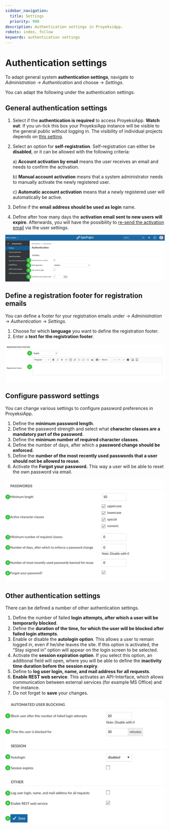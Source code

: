 ```yaml
---
sidebar_navigation:
  title: Settings
  priority: 990
description: Authentication settings in ProyeksiApp.
robots: index, follow
keywords: authentication settings
---
```

# Authentication settings

To adapt general system **authentication settings**, navigate to *Administration -> Authentication* and choose -> *Settings*.

You can adapt the following under the authentication settings:

## General authentication settings

1. Select if the **authentication is required** to access ProyeksiApp. **Watch out**: If you un-tick this box your ProyeksiApp instance will be visible to the general public without logging in. The visibility of individual projects depends on [this setting](../../../user-guide/projects/#set-a-project-to-public). 

2. Select an option for **self-registration**. Self-registration can either be **disabled**, or it can be allowed with the following criteria:

   a) **Account activation by email** means the user receives an email and needs to confirm the activation.

   b) **Manual account activation** means that a system administrator needs to manually activate the newly registered user.

   c) **Automatic account activation** means that a newly registered user will automatically be active.

3. Define if the **email address should be used as login** name.

4. Define after how many days the **activation email sent to new users will expire**. Afterwards, you will have the possibility to [re-send the activation email](../../users-permissions/users/#resend-user-invitation-via-email) via the user settings.

![Sys-admin-authentication-settings](Sys-admin-authentication-settings.png)

## Define a registration footer for registration emails

You can define a footer for your registration emails under -> *Administration* -> *Authentication* -> *Settings*.

1. Choose for which **language** you want to define the registration footer.
2. Enter a **text for the registration footer**.

![Sys-admin-authentication-registration-footer](Sys-admin-authentication-registration-footer.png)

## Configure password settings

You can change various settings to configure password preferences in ProyeksiApp.

1. Define the **minimum password length**.
2. Define the password strength and select what **character classes are a mandatory part of the password**.
3. Define the **minimum number of required character classes**.
4. Define the number of days, after which a **password change should be enforced**.
5. Define the **number of the most recently used passwords that a user should not be allowed to reuse**.
6. Activate the **Forgot your password.** This way a user will be able to reset the own password via email.

![Sys-admin-authentication-passwords](Sys-admin-authentication-passwords-1579791010597.png)

## Other authentication settings

There can be defined a number of other authentication settings.

1. Define the number of failed **login attempts, after which a user will be temporarily blocked**.
2. Define the **duration of the time, for which the user will be blocked after failed login attempts**.
3. Enable or disable the **autologin option**. This allows a user to remain logged in, even if he/she leaves the site. If this option is activated, the “Stay signed in” option will appear on the login screen to be selected.
4. Activate the **session expiration option**. If you select this option, an additional field will open, where you will be able to define the **inactivity time duration before the session expiry**.
5. Define to **log user login, name, and mail address for all requests**.
6. **Enable REST web service**. This activates an API-Interface, which allows communication between external services (for example MS Office)  and the instance.
7. Do not forget to **save** your changes.

![Sys-admin-authentication-other-settings](Sys-admin-authentication-other-settings.png)